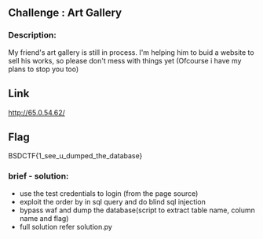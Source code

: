 ## Challenge : Art Gallery

### Description: 
My friend's art gallery is still in process. I'm helping him to buid a website to sell his works, so please don't mess with things yet (Ofcourse i have my plans to stop you too) 

## Link
http://65.0.54.62/

## Flag
BSDCTF{1_see_u_dumped_the_database}

### brief - solution:

 - use the test credentials to login (from the page source)
 - exploit the order by in sql query and do blind sql injection 
 - bypass waf and dump the database(script to extract table name, column name and flag)
 - full solution refer solution.py
